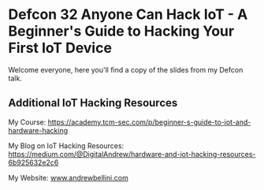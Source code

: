 # Defcon 32 Anyone Can Hack IoT - A Beginner's Guide to Hacking Your First IoT Device

Welcome everyone, here you'll find a copy of the slides from my Defcon talk. 

## Additional IoT Hacking Resources

My Course: https://academy.tcm-sec.com/p/beginner-s-guide-to-iot-and-hardware-hacking

My Blog on IoT Hacking Resources: https://medium.com/@DigitalAndrew/hardware-and-iot-hacking-resources-6b925632e2c6

My Website: www.andrewbellini.com
